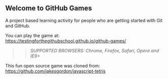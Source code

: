 ## Welcome to GitHub Games

A project based learning activity for people who are getting started with Git and GitHub.

You can play the game at: https://testingforthegithubschool.github.io/github-games/

>> _*SUPPORTED BROWSERS*: Chrome, Firefox, Safari, Opera and IE9+_

This fun open source game was cloned from: https://github.com/jakesgordon/javascript-tetris

